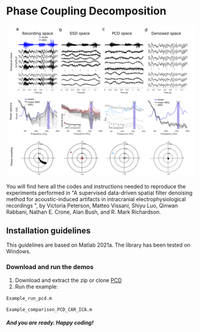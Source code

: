 # Phase Coupling Decomposition

<p align="center">
<img src="Figures/PCD.png" width="600">
</p>

You will find here all the codes and instructions needed to reproduce the experiments performed in "A supervised data-driven spatial filter denoising method for acoustic-induced artifacts in intracranial electrophysiological recordings ", by 
Victoria Peterson, Matteo Vissani, Shiyu Luo, Qinwan Rabbani, Nathan E. Crone, Alan Bush, and R. Mark Richardson.

## Installation guidelines
This guidelines are based on Matlab 2021a.
The library has been tested on Windows.

### Download and run the demos
1. Download and extract the zip or clone [PCD](https://github.com/Brain-Modulation-Lab/pcd)
2. Run the example:
```
Example_run_pcd.m
```
```
Example_comparison_PCD_CAR_ICA.m
```
##### And you are ready. Happy coding!

